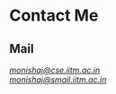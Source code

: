 ---
---

# Contact Me

## Mail

*monishaj@cse.iitm.ac.in* <br>
*monishaj@smail.iitm.ac.in*
           

